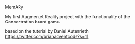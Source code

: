 MemARy 

My first Augmentet Reality project with the functionality of the  Concentration board game. 



based on the tutorial by Daniel Autenrieth
https://twitter.com/brianadventcode?s=11

        

